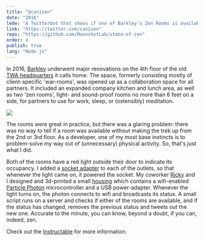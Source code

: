```yaml
---
title: "@canizen"
date: "2016"
lede: "A Twitterbot that shows if one of Barkley's Zen Rooms is available."
link: "https://twitter.com/canizen"
repo: "https://github.com/MoonshotLab/state-of-zen"
order: 4
publish: true
lang: "Node.js"
---
```


In 2016, <a href="https://www.barkleyus.com/" target="_blank">Barkley</a> underwent major renovations on the 4th floor of the old <a href="https://en.wikipedia.org/wiki/TWA_Corporate_Headquarters_Building" target="_blank">TWA headquarters</a> it calls home. The space, formerly consisting mostly of client-specific 'war-rooms', was opened up as a collaboration space for all partners. It included an expanded company kitchen and lunch area, as well as two 'zen rooms', light- and sound-proof rooms no more than 6 feet on a side, for partners to use for work, sleep, or (ostensibly) meditation.

<div class="blog-inset">
  <hidden>
    <img src='doors.gif' />
  </hidden>
  <zoom-image src='doors.gif' alt='Zen Room Doors'></zoom-image>
</div>

The rooms were great in practice, but there was a glaring problem: there was no way to tell if a room was available without making the trek up from the 2nd or 3rd floor. As a developer, one of my most base instincts is to problem-solve my way out of (unnecessary) physical activity. So, that's just what I did.

Both of the rooms have a red light outside their door to indicate its occupancy. I added a <a href="https://www.amazon.com/Onite-2-Pack-Standard-Holder-Adapter/dp/B01EHAE56S" target="_blank">socket adapter</a> to each of the outlets, so that whenever the light came on, it powered the socket. My coworker <a href="https://about.me/ricky.catto" target="_blank">Ricky</a> and I designed and 3d-printed a small <a href="https://www.thingiverse.com/thing:1948319" target="_blank">housing</a> which contains a wifi-enabled <a href="https://www.particle.io/products/hardware/photon-wifi-dev-kit" target="_blank">Particle Photon</a> microcontroller and a USB power-adapter. Whenever the light turns on, the photon connects to wifi and broadcasts its status. A small script runs on a server and checks if either of the rooms are available, and if the status has changed, removes the previous status and tweets out the new one. Accurate to the minute, you can know, beyond a doubt, if you can, indeed, zen.

<!-- <div class="blog-inset">
  <a class="twitter-timeline" href="https://twitter.com/CanIZen?ref_src=twsrc%5Etfw">Tweets by CanIZen</a>
</div> -->

Check out the <a href="http://www.instructables.com/id/Spy-on-Your-Lightbulbs/" target="_blank">Instructable</a> for more information.
